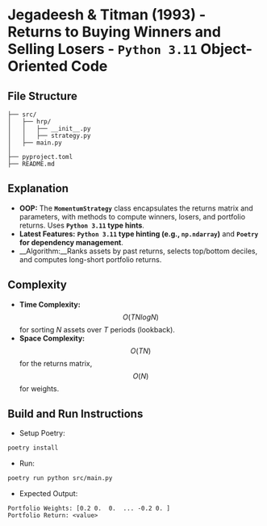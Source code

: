 # Jegadeesh & Titman (1993) - Returns to Buying Winners and Selling Losers - __`Python 3.11` Object-Oriented Code__

## File Structure
```
├── src/
│   ├── hrp/
│   │   ├── __init__.py
│   │   ├── strategy.py
│   ├── main.py
│
├── pyproject.toml
├── README.md
```

## Explanation
- __OOP:__ The __`MomentumStrategy`__ class encapsulates the returns matrix and parameters, with methods to compute winners, losers, and portfolio returns. Uses __`Python 3.11` type hints__.
- __Latest Features:__ __`Python 3.11` type hinting (e.g., `np.ndarray`)__ and __`Poetry` for dependency management__.
- __Algorithm:__Ranks assets by past returns, selects top/bottom deciles, and computes long-short portfolio returns.

## Complexity
- __Time Complexity:__ $$O(TNlogN)$$ for sorting $N$ assets over $T$ periods (lookback).
- __Space Complexity:__ $$O(TN)$$ for the returns matrix, $$O(N)$$ for weights.

## Build and Run Instructions
- Setup Poetry:
```bash
poetry install
```
- Run:
```bash
poetry run python src/main.py
```
- Expected Output:
```
Portfolio Weights: [0.2 0.  0.  ... -0.2 0. ]
Portfolio Return: <value>
```
